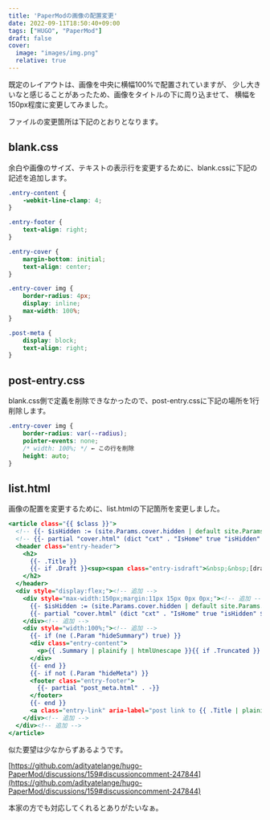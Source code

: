 ```yaml
---
title: 'PaperModの画像の配置変更'
date: 2022-09-11T18:50:40+09:00
tags: ["HUGO", "PaperMod"]
draft: false
cover:
  image: "images/img.png"
  relative: true
---
```

既定のレイアウトは、画像を中央に横幅100%で配置されていますが、
少し大きいなと感じることがあったため、画像をタイトルの下に周り込ませて、
横幅を150px程度に変更してみました。

ファイルの変更箇所は下記のとおりとなります。

## blank.css
余白や画像のサイズ、テキストの表示行を変更するために、blank.cssに下記の記述を追加します。

```css:blank.css
.entry-content {
    -webkit-line-clamp: 4;
}

.entry-footer {
	text-align: right;
}

.entry-cover {
    margin-bottom: initial;
    text-align: center;
}

.entry-cover img {
    border-radius: 4px;
    display: inline;
    max-width: 100%;
}

.post-meta {
    display: block;
    text-align: right;
}
```

## post-entry.css
blank.css側で定義を削除できなかったので、post-entry.cssに下記の場所を1行削除します。

```css:post-entry.css
.entry-cover img {
    border-radius: var(--radius);
    pointer-events: none;
    /* width: 100%; */ ← この行を削除
    height: auto;
}
```

## list.html
画像の配置を変更するために、list.htmlの下記箇所を変更しました。

```html:list.html
<article class="{{ $class }}">
  <!-- {{- $isHidden := (site.Params.cover.hidden | default site.Params.cover.hiddenInList) }} --><!-- 下に移動 -->
  <!-- {{- partial "cover.html" (dict "cxt" . "IsHome" true "isHidden" $isHidden) }} --><!-- 下に移動 -->
  <header class="entry-header">
    <h2>
      {{- .Title }}
      {{- if .Draft }}<sup><span class="entry-isdraft">&nbsp;&nbsp;[draft]</span></sup>{{- end }}
    </h2>
  </header>
  <div style="display:flex;"><!-- 追加 -->
    <div style="max-width:150px;margin:11px 15px 0px 0px;"><!-- 追加 -->
      {{- $isHidden := (site.Params.cover.hidden | default site.Params.cover.hiddenInList) }}<!-- 上から移動 -->
      {{- partial "cover.html" (dict "cxt" . "IsHome" true "isHidden" $isHidden) }}<!-- 上から移動 -->
    </div><!-- 追加 -->
    <div style="width:100%;"><!-- 追加 -->
      {{- if (ne (.Param "hideSummary") true) }}
      <div class="entry-content">
        <p>{{ .Summary | plainify | htmlUnescape }}{{ if .Truncated }}...{{ end }}</p>
      </div>
      {{- end }}
      {{- if not (.Param "hideMeta") }}
      <footer class="entry-footer">
        {{- partial "post_meta.html" . -}}
      </footer>
      {{- end }}
      <a class="entry-link" aria-label="post link to {{ .Title | plainify }}" href="{{ .Permalink }}"></a>
    </div><!-- 追加 -->
  </div><!-- 追加 -->
</article>
```

似た要望は少なからずあるようです。

[https://github.com/adityatelange/hugo-PaperMod/discussions/159#discussioncomment-247844](https://github.com/adityatelange/hugo-PaperMod/discussions/159#discussioncomment-247844)

本家の方でも対応してくれるとありがたいなぁ。